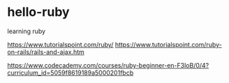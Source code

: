 # hello-ruby

learning ruby

https://www.tutorialspoint.com/ruby/
https://www.tutorialspoint.com/ruby-on-rails/rails-and-ajax.htm

https://www.codecademy.com/courses/ruby-beginner-en-F3loB/0/4?curriculum_id=5059f8619189a5000201fbcb

